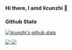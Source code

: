 ### Hi there, I amd licunzhi 👋

<!--
**licunzhi/licunzhi** is a ✨ _special_ ✨ repository because its `README.md` (this file) appears on your GitHub profile.

Here are some ideas to get you started:

- 🔭 I’m currently working on ...
- 🌱 I’m currently learning ...
- 👯 I’m looking to collaborate on ...
- 🤔 I’m looking for help with ...
- 💬 Ask me about ...
- 📫 How to reach me: ...
- 😄 Pronouns: ...
- ⚡ Fun fact: ...
-->

### Github State
[![licunzhi's github stats](https://github-readme-stats.vercel.app/api?username=licunzhi&show_icons=true&theme=dracula)](https://github.com/licunzhi)


<a target="_blank" href="https://github.com/licunzhi/DST">
  <img align="left" src="https://github-readme-stats.vercel.app/api/pin/?username=licunzhi&repo=DST&theme=dracula" />
</a>

<a target="_blank" href="https://github.com/licunzhi/dream_on_sakura_rain">
  <img align="left" src="https://github-readme-stats.vercel.app/api/pin/?username=licunzhi&repo=dream_on_sakura_rain&theme=dracula" />
</a>
